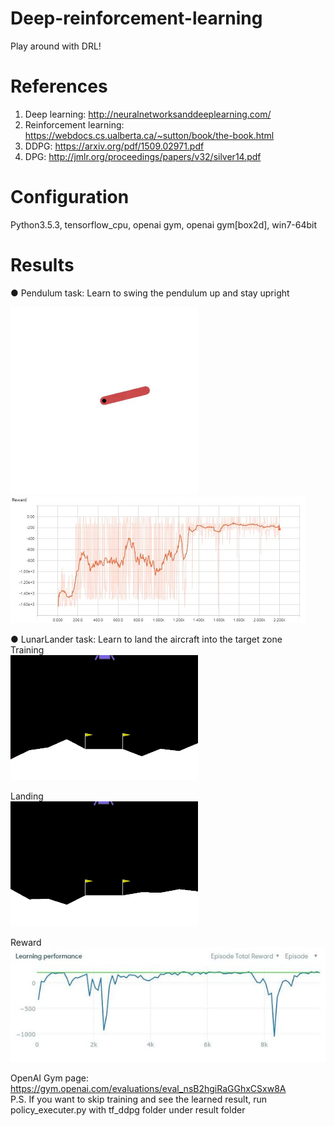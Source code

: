 # Deep-reinforcement-learning
Play around with DRL!

# References
1. Deep learning: http://neuralnetworksanddeeplearning.com/
2. Reinforcement learning: https://webdocs.cs.ualberta.ca/~sutton/book/the-book.html
3. DDPG: https://arxiv.org/pdf/1509.02971.pdf
4. DPG: http://jmlr.org/proceedings/papers/v32/silver14.pdf

# Configuration
Python3.5.3, tensorflow_cpu, openai gym, openai gym[box2d], win7-64bit

# Results
● Pendulum task: Learn to swing the pendulum up and stay upright

![image](https://raw.githubusercontent.com/hoopwoop/Deep-reinforcement-learning/ddpg1/screenshots/episode_2000.gif)
![image](https://raw.githubusercontent.com/hoopwoop/Deep-reinforcement-learning/ddpg1/screenshots/result_rewards.JPG)


● LunarLander task: Learn to land the aircraft into the target zone<br/>
Training<br/>
![image](https://raw.githubusercontent.com/hoopwoop/Deep-reinforcement-learning/ddpg1/screenshots/20170322llcv2_fail.gif)<br/>

Landing<br/>
![image](https://raw.githubusercontent.com/hoopwoop/Deep-reinforcement-learning/ddpg1/screenshots/20170322llcv2_success.gif)<br/>

Reward<br/>
![image](https://raw.githubusercontent.com/hoopwoop/Deep-reinforcement-learning/ddpg1/screenshots/20170322llcv2_reward.jpg)<br/>

OpenAI Gym page: https://gym.openai.com/evaluations/eval_nsB2hgiRaGGhxCSxw8A<br/>
P.S. If you want to skip training and see the learned result, run policy_executer.py with tf_ddpg folder under result folder
